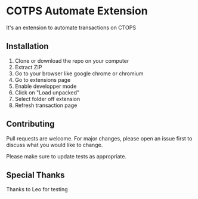 # COTPS Automate Extension

It's an extension to automate transactions on CTOPS

## Installation

1. Clone or download the repo on your computer
2. Extract ZIP
3. Go to your browser like google chrome or chromium
4. Go to extensions page
5. Enable developper mode
6. Click on "Load unpacked"
7. Select folder off extension
8. Refresh transaction page

## Contributing
Pull requests are welcome. For major changes, please open an issue first to discuss what you would like to change.

Please make sure to update tests as appropriate.

## Special Thanks
Thanks to Leo for testing

